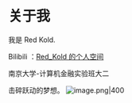# 关于我

我是 Red Kold. 

Bilibili ：[Red_Kold 的个人空间](https://space.bilibili.com/23341766) 

南京大学-计算机金融实验班大二

击碎跃动的梦想。
![image.png|400](https://kold.oss-cn-shanghai.aliyuncs.com/20250616122939.png)
